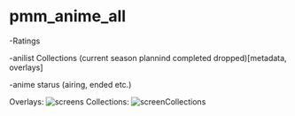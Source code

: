 # pmm_anime_all

-Ratings

-anilist Collections (current season plannind completed dropped)[metadata, overlays]

-anime starus (airing, ended etc.) 

Overlays:
![screens](https://github.com/Craftwork2720/pmm_anime_all/assets/130354761/775acee5-aa6e-44e1-8a63-7b7531dec868)
Collections:
![screenCollections](https://github.com/Craftwork2720/pmm_anime_all/assets/130354761/5b9966bb-ea9a-4cdd-87b1-7b9b7d7761ef)
